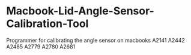 # Macbook-Lid-Angle-Sensor-Calibration-Tool
 Programmer for calibrating the angle sensor on macbooks A2141 A2442 A2485 A2779 A2780 A2681
